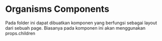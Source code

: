 # Organisms Components

Pada folder ini dapat dibuatkan komponen yang berfungsi sebagai layout dari sebuah page. Biasanya pada komponen ini akan menggunakan props.children
